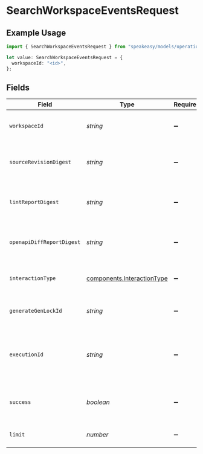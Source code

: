 # SearchWorkspaceEventsRequest

## Example Usage

```typescript
import { SearchWorkspaceEventsRequest } from "speakeasy/models/operations";

let value: SearchWorkspaceEventsRequest = {
  workspaceId: "<id>",
};
```

## Fields

| Field                                                                    | Type                                                                     | Required                                                                 | Description                                                              |
| ------------------------------------------------------------------------ | ------------------------------------------------------------------------ | ------------------------------------------------------------------------ | ------------------------------------------------------------------------ |
| `workspaceId`                                                            | *string*                                                                 | :heavy_minus_sign:                                                       | Unique identifier of the workspace.                                      |
| `sourceRevisionDigest`                                                   | *string*                                                                 | :heavy_minus_sign:                                                       | Unique identifier of the source revision digest.                         |
| `lintReportDigest`                                                       | *string*                                                                 | :heavy_minus_sign:                                                       | Unique identifier of the lint report digest.                             |
| `openapiDiffReportDigest`                                                | *string*                                                                 | :heavy_minus_sign:                                                       | Unique identifier of the openapi diff report digest.                     |
| `interactionType`                                                        | [components.InteractionType](../../models/components/interactiontype.md) | :heavy_minus_sign:                                                       | Specified interaction type for events.                                   |
| `generateGenLockId`                                                      | *string*                                                                 | :heavy_minus_sign:                                                       | A specific gen lock ID for the events.                                   |
| `executionId`                                                            | *string*                                                                 | :heavy_minus_sign:                                                       | Shared execution ID for cli events across a single action.               |
| `success`                                                                | *boolean*                                                                | :heavy_minus_sign:                                                       | Whether the event was successful or not.                                 |
| `limit`                                                                  | *number*                                                                 | :heavy_minus_sign:                                                       | Number of results to return.                                             |